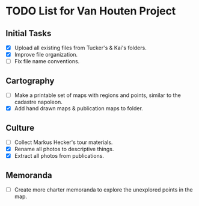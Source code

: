 # TODO List for Van Houten Project

## Initial Tasks
- [x] Upload all existing files from Tucker's & Kai's folders.
- [x] Improve file organization.
- [ ] Fix file name conventions.

## Cartography
- [ ] Make a printable set of maps with regions and points, similar to the cadastre napoleon.
- [x] Add hand drawn maps & publication maps to folder.

## Culture
- [ ] Collect Markus Hecker's tour materials.
- [x] Rename all photos to descriptive things.
- [x] Extract all photos from publications.

## Memoranda
- [ ] Create more charter memoranda to explore the unexplored points in the map.